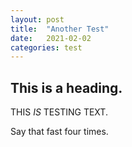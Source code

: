 ```yaml
---
layout: post
title:  "Another Test"
date:   2021-02-02 
categories: test
---
```


## This is a heading.

THIS *IS* TESTING TEXT. 

Say that fast four times.